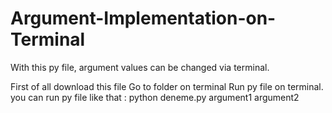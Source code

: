 # Argument-Implementation-on-Terminal
With this py file, argument values ​​can be changed via terminal.

First of all download this file
Go to folder on terminal
Run py file on terminal. you can run py file like that : python deneme.py argument1 argument2
